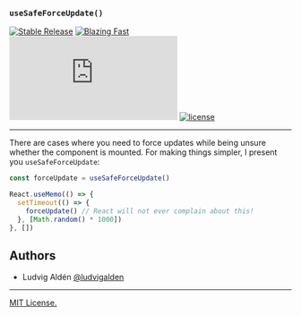 ### `useSafeForceUpdate()`

[![Stable Release](https://img.shields.io/npm/v/use-safe-force-update.svg)](https://npm.im/use-safe-force-update)
[![Blazing Fast](https://badgen.now.sh/badge/speed/blazing%20%F0%9F%94%A5/green)](https://npm.im/use-safe-force-update)
[![gzip size](http://img.badgesize.io/https://unpkg.com/use-safe-force-update@latest/dist/use-safe-force-update.umd.production.min.js?compression=gzip)](https://unpkg.com/use-safe-force-update@latest/dist/use-safe-force-update.umd.production.min.js)
[![license](https://badgen.now.sh/badge/license/MIT)](./LICENSE)

---

There are cases where you need to force updates while being unsure whether the component is mounted. For making things simpler, I present you `useSafeForceUpdate`:

```typescript
const forceUpdate = useSafeForceUpdate()

React.useMemo(() => {
  setTimeout(() => {
    forceUpdate() // React will not ever complain about this!
  }, [Math.random() * 1000])
}, [])
```

## Authors

- Ludvig Aldén [@ludvigalden](https://github.com/ludvigalden)

---

[MIT License.](https://github.com/ludvigalden/use-safe-force-update/blob/master/LICENSE)
